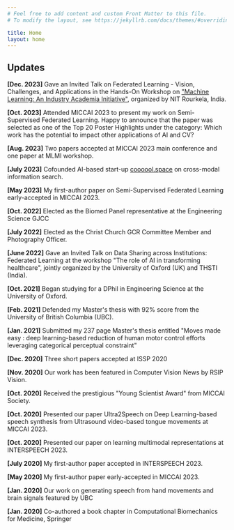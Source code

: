 ```yaml
---
# Feel free to add content and custom Front Matter to this file.
# To modify the layout, see https://jekyllrb.com/docs/themes/#overriding-theme-defaults

title: Home
layout: home
---
```

## Updates
**[Dec. 2023]** Gave an Invited Talk on Federated Learning - Vision, Challenges, and Applications in the Hands-On Workshop on <a href="https://twitter.com/nitrourkela/status/1719255807605498108">"Machine Learning: An Industry Academia Initiative"</a>, organized by NIT Rourkela, India.

**[Oct. 2023]** Attended MICCAI 2023 to present my work on Semi-Supervised Federated Learning. Happy to announce that the paper was selected as one of the Top 20 Poster Highlights under the category: Which work has the potential to impact other applications of AI and CV?

**[Aug. 2023]** Two papers accepted at MICCAI 2023 main conference and one paper at MLMI workshop.

**[July 2023]** Cofounded AI-based start-up <a href="https://coooool.space">coooool.space</a> on cross-modal information search.

**[May 2023]** My first-author paper on Semi-Supervised Federated Learning early-accepted in MICCAI 2023.

**[Oct. 2022]** Elected as the Biomed Panel representative at the Engineering Science GJCC

**[July 2022]** Elected as the Christ Church GCR Committee Member and Photography Officer.

**[June 2022]** Gave an Invited Talk on Data Sharing across Institutions: Federated Learning at the workshop "The role of AI in transforming healthcare", jointly organized by the University of Oxford (UK) and THSTI (India).

**[Oct. 2021]** Began studying for a DPhil in Engineering Science at the University of Oxford.

**[Feb. 2021]** Defended my Master's thesis with 92% score from the University of British Columbia (UBC).

**[Jan. 2021]** Submitted my 237 page Master's thesis entitled "Moves made easy : deep learning-based reduction of human motor control efforts leveraging categorical perceptual constraint"

**[Dec. 2020]** Three short papers accepted at ISSP 2020

**[Nov. 2020]** Our work has been featured in Computer Vision News by RSIP Vision.

**[Oct. 2020]** Received the prestigious "Young Scientist Award" from MICCAI Society.

**[Oct. 2020]** Presented our paper Ultra2Speech on Deep Learning-based speech synthesis from Ultrasound video-based tongue movements at MICCAI 2023.

**[Oct. 2020]** Presented our paper on learning multimodal representations at INTERSPEECH 2023.

**[July 2020]** My first-author paper accepted in INTERSPEECH 2023.

**[May 2020]** My first-author paper early-accepted in MICCAI 2023.

**[Jan. 2020]** Our work on generating speech from hand movements and brain signals featured by UBC

**[Jan. 2020]** Co-authored a book chapter in Computational Biomechanics for Medicine, Springer
